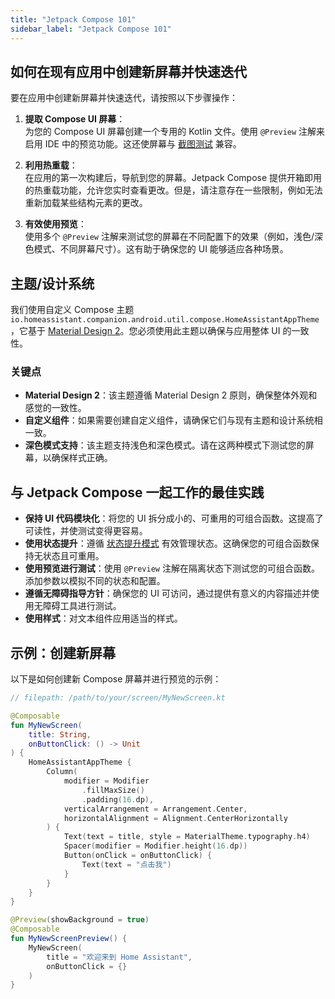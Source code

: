 ```yaml
---
title: "Jetpack Compose 101"
sidebar_label: "Jetpack Compose 101"
---
```


## 如何在现有应用中创建新屏幕并快速迭代

要在应用中创建新屏幕并快速迭代，请按照以下步骤操作：

1. **提取 Compose UI 屏幕**：  
   为您的 Compose UI 屏幕创建一个专用的 Kotlin 文件。使用 `@Preview` 注解来启用 IDE 中的预览功能。这还使屏幕与 [截图测试](/docs/android/testing/screenshot_testing) 兼容。

2. **利用热重载**：  
   在应用的第一次构建后，导航到您的屏幕。Jetpack Compose 提供开箱即用的热重载功能，允许您实时查看更改。但是，请注意存在一些限制，例如无法重新加载某些结构元素的更改。

3. **有效使用预览**：  
   使用多个 `@Preview` 注解来测试您的屏幕在不同配置下的效果（例如，浅色/深色模式、不同屏幕尺寸）。这有助于确保您的 UI 能够适应各种场景。

## 主题/设计系统

我们使用自定义 Compose 主题 `io.homeassistant.companion.android.util.compose.HomeAssistantAppTheme`，它基于 [Material Design 2](https://m2.material.io/)。您必须使用此主题以确保与应用整体 UI 的一致性。

### 关键点

- **Material Design 2**：该主题遵循 Material Design 2 原则，确保整体外观和感觉的一致性。
- **自定义组件**：如果需要创建自定义组件，请确保它们与现有主题和设计系统相一致。
- **深色模式支持**：该主题支持浅色和深色模式。请在这两种模式下测试您的屏幕，以确保样式正确。

## 与 Jetpack Compose 一起工作的最佳实践

- **保持 UI 代码模块化**：将您的 UI 拆分成小的、可重用的可组合函数。这提高了可读性，并使测试变得更容易。
- **使用状态提升**：遵循 [状态提升模式](https://developer.android.com/jetpack/compose/state#state-hoisting) 有效管理状态。这确保您的可组合函数保持无状态且可重用。
- **使用预览进行测试**：使用 `@Preview` 注解在隔离状态下测试您的可组合函数。添加参数以模拟不同的状态和配置。
- **遵循无障碍指导方针**：确保您的 UI 可访问，通过提供有意义的内容描述并使用无障碍工具进行测试。
- **使用样式**：对文本组件应用适当的样式。

## 示例：创建新屏幕

以下是如何创建新 Compose 屏幕并进行预览的示例：

```kotlin
// filepath: /path/to/your/screen/MyNewScreen.kt

@Composable
fun MyNewScreen(
    title: String,
    onButtonClick: () -> Unit
) {
    HomeAssistantAppTheme {
        Column(
            modifier = Modifier
                .fillMaxSize()
                .padding(16.dp),
            verticalArrangement = Arrangement.Center,
            horizontalAlignment = Alignment.CenterHorizontally
        ) {
            Text(text = title, style = MaterialTheme.typography.h4)
            Spacer(modifier = Modifier.height(16.dp))
            Button(onClick = onButtonClick) {
                Text(text = "点击我")
            }
        }
    }
}

@Preview(showBackground = true)
@Composable
fun MyNewScreenPreview() {
    MyNewScreen(
        title = "欢迎来到 Home Assistant",
        onButtonClick = {}
    )
}